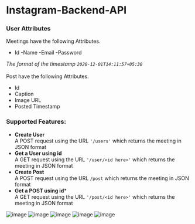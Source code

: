 # Instagram-Backend-API

### User Attributes
Meetings have the following Attributes.
- Id
-Name
-Email
-Password
 
*The format of the timestamp `2020-12-01T14:11:57+05:30`*  <br><br>
Post have the following Attributes. 
- Id
- Caption
- Image URL
- Posted Timestamp


### Supported Features:
- **Create User** <br> 
A POST request using the URL `'/users'` which returns the meeting in JSON format
- **Get a User using id** <br>
A GET request using the URL `'/user/<id here>'` which returns the meeting in JSON format
- **Create Post** <br>
A POST request using the URL `/post` which returns the meeting in JSON format
- **Get a POST using id*** <br>
A GET request using the URL `'/post/<id here>'` which returns the meeting in JSON format

![image](https://user-images.githubusercontent.com/63915610/136667317-cd3be38f-f469-4ff7-993f-4cb8e707eeff.png)
![image](https://user-images.githubusercontent.com/63915610/136667337-c50e5541-6f6f-4a2e-a973-9219959a10fd.png)
![image](https://user-images.githubusercontent.com/63915610/136667680-5136f006-4690-41da-8524-66432f5464ba.png)
![image](https://user-images.githubusercontent.com/63915610/136668085-792a3c96-183f-46c2-a2b3-72af9405899a.png)
![image](https://user-images.githubusercontent.com/63915610/136668098-261baa03-8086-484e-8bf0-c648cee4faac.png)

